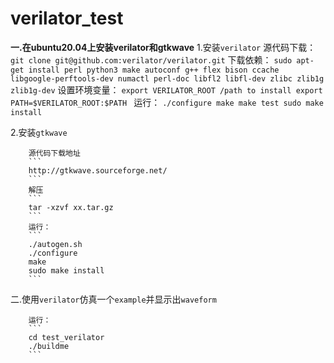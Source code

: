 # verilator_test
**一.在ubuntu20.04上安装verilator和gtkwave**
  1.安装`verilator`
        源代码下载：
        ```
        git clone git@github.com:verilator/verilator.git
        ```
        下载依赖：
        ```
        sudo apt-get install perl python3 make autoconf g++ flex bison ccache libgoogle-perftools-dev numactl perl-doc libfl2 libfl-dev zlibc zlib1g zlib1g-dev
        ```
        设置环境变量：
        ```
        export VERILATOR_ROOT /path to install
        export PATH=$VERILATOR_ROOT:$PATH 
        ```
        运行：
        ```
        ./configure
        make
        make test
        sudo make install
        ```
  
  2.安装`gtkwave`

        源代码下载地址
        ```
        http://gtkwave.sourceforge.net/
        ```
        解压
        ```
        tar -xzvf xx.tar.gz
        ```
        运行：
        ```
        ./autogen.sh
        ./configure
        make
        sudo make install
        ```
二.使用`verilator`仿真一个`example`并显示出`waveform`
  
        运行：
        ```
        cd test_verilator
        ./buildme
        ```
